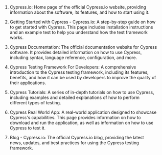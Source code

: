 

1. Cypress.io: Home page of the official Cypress.io website, providing information about the software, its features, and how to start using it.

2. Getting Started with Cypress - Cypress.io: A step-by-step guide on how to get started with Cypress. This page includes installation instructions and an example test to help you understand how the test framework works.

3. Cypress Documentation: The official documentation website for Cypress software. It provides detailed information on how to use Cypress, including syntax, language reference, configuration, and more.

4. Cypress Testing Framework For Developers: A comprehensive introduction to the Cypress testing framework, including its features, benefits, and how it can be used by developers to improve the quality of their applications.

5. Cypress Tutorials: A series of in-depth tutorials on how to use Cypress, including examples and detailed explanations of how to perform different types of testing.

6. Cypress Real World App: A real-world application designed to showcase Cypress's capabilities. This page provides information on how to download and run the application, as well as information on how to use Cypress to test it.

7. Blog - Cypress.io: The official Cypress.io blog, providing the latest news, updates, and best practices for using the Cypress testing framework.